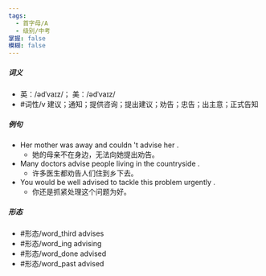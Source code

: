 ```yaml
---
tags:
  - 首字母/A
  - 级别/中考
掌握: false
模糊: false
---
```

##### 词义
- 英：/ədˈvaɪz/； 美：/ədˈvaɪz/
- #词性/v  建议；通知；提供咨询；提出建议；劝告；忠告；出主意；正式告知
##### 例句
- Her mother was away and couldn 't advise her .
	- 她的母亲不在身边，无法向她提出劝告。
- Many doctors advise people living in the countryside .
	- 许多医生都劝告人们住到乡下去。
- You would be well advised to tackle this problem urgently .
	- 你还是抓紧处理这个问题为好。
##### 形态
- #形态/word_third advises
- #形态/word_ing advising
- #形态/word_done advised
- #形态/word_past advised
